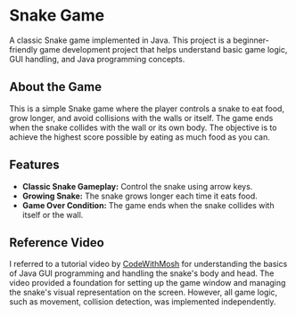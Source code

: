 # Snake Game

A classic Snake game implemented in Java. This project is a beginner-friendly game development project that helps understand basic game logic, GUI handling, and Java programming concepts.

## About the Game

This is a simple Snake game where the player controls a snake to eat food, grow longer, and avoid collisions with the walls or itself. The game ends when the snake collides with the wall or its own body. The objective is to achieve the highest score possible by eating as much food as you can.

## Features

- **Classic Snake Gameplay:** Control the snake using arrow keys.
- **Growing Snake:** The snake grows longer each time it eats food.
- **Game Over Condition:** The game ends when the snake collides with itself or the wall.

## Reference Video

I referred to a tutorial video by [CodeWithMosh](https://www.youtube.com/watch?v=Y62MJny9LHg&t=329s) for understanding the basics of Java GUI programming and handling the snake's body and head. The video provided a foundation for setting up the game window and managing the snake's visual representation on the screen. However, all game logic, such as movement, collision detection, was implemented independently.

